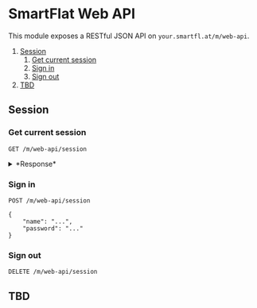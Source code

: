 # SmartFlat Web API

This module exposes a RESTful JSON API on `your.smartfl.at/m/web-api`.

<!-- TOC depthFrom:2 depthTo:6 withLinks:1 updateOnSave:1 orderedList:1 -->

1. [Session](#session)
	1. [Get current session](#get-current-session)
	2. [Sign in](#sign-in)
	3. [Sign out](#sign-out)
2. [TBD](#tbd)

<!-- /TOC -->

## Session

### Get current session

```http
GET /m/web-api/session
```

<details>
	<summary>*Response*</summary>

	```http
	Content-Type: application/json; charset=utf-8

	{
		"name": "...",
		"iat": "epoch-time",
		"exp": "epoch-time"
	}
	```
</details>

### Sign in

```http
POST /m/web-api/session

{
	"name": "...",
	"password": "..."
}
```

### Sign out

```http
DELETE /m/web-api/session
```

## TBD
